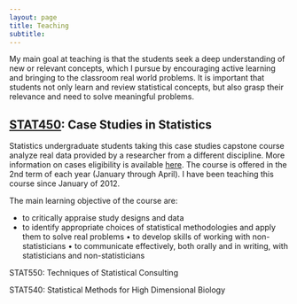 ```yaml
---
layout: page
title: Teaching
subtitle: 
---
```


My main goal at teaching is that the students seek a deep understanding of new or relevant concepts, which I pursue by encouraging active learning and bringing to the classroom real world problems. It is important that students not only learn and review statistical concepts, but also grasp their relevance and need to solve meaningful problems.

## [STAT450](https://courses.students.ubc.ca/cs/main?pname=subjarea&tname=subjareas&req=3&dept=STAT&course=450): Case Studies in Statistics

Statistics undergraduate students taking this case studies capstone course analyze real data provided by a researcher from a different discipline. More information on cases eligibility is available [here](https://www.stat.ubc.ca/how-can-you-get-help-your-data). The course is offered in the 2nd term of each year (January through April). I have been teaching this course since January of 2012.

The main learning objective of the course are:  
-	to critically appraise study designs and data
-	to identify appropriate choices of statistical methodologies and apply them to solve real problems
•	to develop skills of working with non-statisticians
•	to communicate effectively, both orally and in writing, with statisticians and non-statisticians

 
STAT550: Techniques of Statistical Consulting

STAT540: Statistical Methods for High Dimensional Biology
